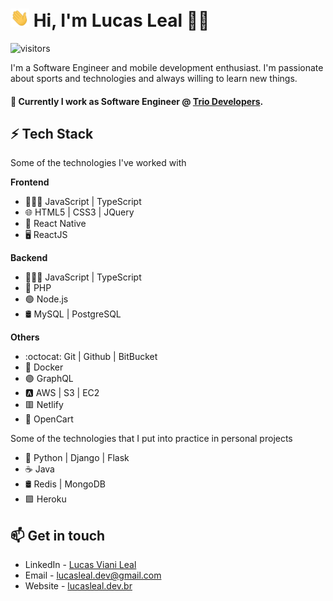 # <img src="https://raw.githubusercontent.com/ABSphreak/ABSphreak/master/gifs/Hi.gif" width="30px"> Hi, I'm Lucas Leal 👨‍💻 

![visitors](https://visitor-badge.glitch.me/badge?page_id=lucasvleal/lucasvleal)

I'm a Software Engineer and mobile development enthusiast. I'm passionate about sports and technologies and always willing to learn new things.

#### 📍 Currently I work as Software Engineer @ [Trio Developers](https://github.com/usetrio).


## ⚡ Tech Stack

Some of the technologies I've worked with

<strong>Frontend</strong>
* 👨🏻‍💻 JavaScript | TypeScript
* 🌐 HTML5 | CSS3 | JQuery
* 📱 React Native
* 🖥️ ReactJS

<strong>Backend</strong>
* 👨🏻‍💻 JavaScript | TypeScript
* 🐘 PHP
* 🟢 Node.js
* 🛢️ MySQL | PostgreSQL

<strong>Others</strong>
* :octocat: Git | Github | BitBucket
* 🐳 Docker
* 🟣 GraphQL
* 🅰️ AWS | S3 | EC2
* 🟥 Netlify
* 🛒 OpenCart

Some of the technologies that I put into practice in personal projects

* 🐍 Python | Django | Flask
* ☕ Java
* 🛢️ Redis | MongoDB
* 🟪 Heroku

## 📫 Get in touch
- LinkedIn - [Lucas Viani Leal](https://www.linkedin.com/in/lucas-viani-leal/)
- Email - [lucasleal.dev@gmail.com](mailto:lucasleal.dev@gmail.com)
- Website - [lucasleal.dev.br](https://www.lucasleal.dev.br)
